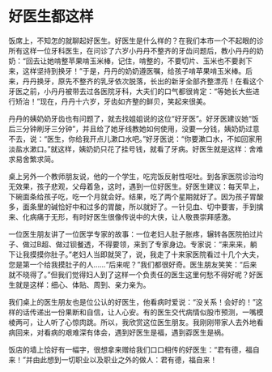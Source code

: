 # 好医生都这样

饭席上，不知怎的就聊起好医生。好医生是什么样的？在我们本市一个不起眼的诊所有这样一位牙科医生，在问诊了六岁小丹丹不整齐的牙齿问题后，教小丹丹的奶奶：“回去让她啃整苹果啃玉米棒，记住，啃整的，不要切片、玉米也不要剥下来，这样坚持到换牙！”于是，丹丹的奶奶遵医嘱，给孩子啃苹果啃玉米棒。后来，丹丹换牙，原先不整齐的乳牙依次脱落，长出的新牙全部齐整漂亮！在看这个牙医之前，小丹丹被带去过各医院牙科，大夫们的口气都很肯定：“等她长大些进行矫治！”现在，丹丹十六岁，牙齿如齐整的鲜贝，笑起来很美。

丹丹的姨奶奶牙齿也有问题了，就去找姐姐说的这位“好牙医”。好牙医建议她“饭后三分钟刷牙三分钟”，并且给了她牙线教她如何使用，没要一分钱，姨奶奶过意不去，说：“医生，你给我开点儿漱口水吧。”好牙医说：“你要漱口水，不如回家用淡盐水漱口。”就这样，姨奶奶只花了挂号钱，就看了牙病。好医生就是这样：舍难求易舍繁求简。

桌上另外一个教师朋友说，他的一个学生，吃完饭反射性呕吐。到各家医院诊治均无效果，孩子悲观，父母着急，这时，遇到一位好医生。好医生建议：每天早上，下碗面条给孩子吃，吃一个月就会好。结果，吃了两个星期就好了。因为孩子胃酸多，面条里的碱恰好中和过多的胃酸，所以就好了。一针见血、切中要害，手到擒来、化病痛于无形，有时好医生很像传说中的大侠，让人敬畏崇拜感激。

一位医生朋友讲了一位医学专家的故事：一位老妇人肚子胀疼，辗转各医院拍过片子、做过B超、做过钡餐透，不得要领，来到了专家身边。专家说：“来来来，躺下让我摸摸你肚子。”老妇人当即就哭了，说，我走了十来家医院看过十几个大夫，您是第一个给我摸肚子的人……“后来呢？”我们都很好奇。医生朋友笑笑：“后来就不晓得了。”但我们觉得妇人到了这样一个负责任的医生这里何愁不得好呢？好医生就是这样：细心、体贴、周到、亲力亲为。

我们桌上的医生朋友也是位公认的好医生，他看病时爱说：“没关系！会好的！”这样的话传递出一份果断和自信，让人心安。有的医生交代病情似股市预测，一嘴模棱两可，让人听了心惊肉跳。所以，我欣赏这位医生朋友。我刚刚带家人去外地看病回来，对看病的艰难深有体会，遇到好医生是福，遇到孬医生是祸。

饭店的墙上恰好有一幅字，很想拿来赠给我们口口相传的好医生：“君有德，福自来！”并由此想到一切职业以及职业之外的做人：君有德，福自来！